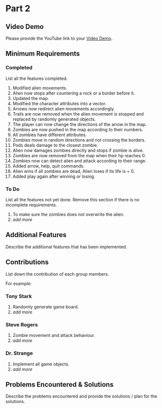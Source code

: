 # Part 2

## Video Demo

Please provide the YouTube link to your [Video Demo](https://youtube.com).

## Minimum Requirements

### Completed

List all the features completed.

1. Modified alien movements.
2. Alien now stops after countering a rock or a border before it.
3. Updated the map.
4. Modified the character attributes into a vector.
5. Arrows now redirect alien movements accordingly.
6. Trails are now removed when the alien movement is stopped and replaced by randomly generated objects.
7. The player can now change the directions of the arrow in the map.
8. Zombies are now pushed in the map according to their numbers.
9. All zombies have different attributes.
10. Zombies move in random directions and not crossing the borders.
11. Pods deals damage to the closest zombie.
12. Alien now damages zombies directly and stops if zombie is alive.
13. Zombies are now removed from the map when their hp reaches 0.
14. Zombies now can detect alien and attack according to their range.
15. Added arrow, help, quit commands.
16. Alien wins if all zombies are dead, Alien loses if its life is = 0.
17. Added play again after winning or losing.

### To Do

List all the features not yet done. Remove this section if there is no incomplete requirements.

1. To make sure the zombies does not overwrite the alien.
2. *add more*

## Additional Features

Describe the additional features that has been implemented.

## Contributions

List down the contribution of each group members.

For example:

### Tony Stark

1. Randomly generate game board.
2. *add more*

### Steve Rogers

1. Zombie movement and attack behaviour.
2. *add more*

### Dr. Strange

1. Implement all game objects.
2. *add more*

## Problems Encountered & Solutions

Describe the problems encountered and provide the solutions / plan for the solutions.
